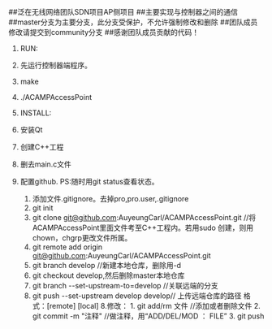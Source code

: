 ##泛在无线网络团队SDN项目AP侧项目
##主要实现与控制器之间的通信
##master分支为主要分支，此分支受保护，不允许强制修改和删除
##团队成员修改请提交到community分支
##感谢团队成员贡献的代码！

1. RUN:
  1. 先运行控制器端程序。
  2. make
  3. ./ACAMPAccessPoint

2. INSTALL:
  1. 安装Qt
  2. 创建C++工程
  3. 删去main.c文件
  4. 配置github. PS:随时用git status查看状态。
     1. 添加文件.gitignore。去掉pro,pro.user,.gitignore
     2. git init
     2. git clone git@github.com:AuyeungCarl/ACAMPAccessPoint.git //将ACAMPAccessPoint里面文件考至C++工程内。若用sudo 创建，则用chown，chgrp更改文件所属。
     3. git remote add origin git@github.com:AuyeungCarl/ACAMPAccessPoint.git
     4. git branch develop //新建本地仓库，删除用-d
     5. git checkout develop,然后删除master本地仓库
     6. git branch --set-upstream-to=develop //关联远端的分支
     7. git push --set-upstream develop develop// 上传远端仓库的路径 格式：[remote] [local]
     8.修改：
	1. git add/rm 文件 //添加或者删除文件
        2. git commit -m "注释" //做注释，用“ADD/DEL/MOD ： FILE”
	3. git push
 








